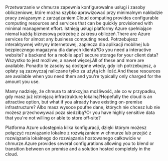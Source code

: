 <span data-ttu-id="e9acc-101">Przetwarzanie w chmurze zapewnia konfigurowalne usługi i zasoby obliczeniowe, które można szybko aprowizować przy minimalnym nakładzie pracy związanym z zarządzaniem.</span><span class="sxs-lookup"><span data-stu-id="e9acc-101">Cloud computing provides configurable computing resources and services that can be quickly provisioned with minimal management effort.</span></span> <span data-ttu-id="e9acc-102">Istnieją usługi platformy Azure spełniające niemal każdą biznesową potrzebę z zakresu obliczeń.</span><span class="sxs-lookup"><span data-stu-id="e9acc-102">There are Azure services for almost any business computing need.</span></span> <span data-ttu-id="e9acc-103">Potrzebujesz interaktywnej witryny internetowej, zaplecza dla aplikacji mobilnej lub bezpiecznego magazynu dla danych klienta?</span><span class="sxs-lookup"><span data-stu-id="e9acc-103">Do you need a interactive website? a backend for a mobile app? secure storage for your client data?</span></span> <span data-ttu-id="e9acc-104">Wszystko to jest możliwe, a nawet więcej.</span><span class="sxs-lookup"><span data-stu-id="e9acc-104">All of these and more are available.</span></span> <span data-ttu-id="e9acc-105">Ponadto te zasoby są dostępne wtedy, gdy ich potrzebujesz, a opłaty są zazwyczaj naliczane tylko za użytą ich ilość.</span><span class="sxs-lookup"><span data-stu-id="e9acc-105">And these resources are available when you need them and you're typically only charged for the amount you use.</span></span>

<span data-ttu-id="e9acc-106">Mamy nadzieję, że chmura to atrakcyjna możliwość, ale co w przypadku, gdy masz już istniejącą infrastrukturę lokalną?</span><span class="sxs-lookup"><span data-stu-id="e9acc-106">Hopefully the cloud is an attractive option, but what if you already have existing on-premise infrastructure?</span></span> <span data-ttu-id="e9acc-107">Albo masz wysoce poufne dane, których nie chcesz lub nie możesz przechowywać poza siedzibą?</span><span class="sxs-lookup"><span data-stu-id="e9acc-107">Or you have highly sensitive data that you're not willing or able to store off-site?</span></span>

<span data-ttu-id="e9acc-108">Platforma Azure udostępnia kilka konfiguracji, dzięki którym możesz połączyć rozwiązanie lokalne z rozwiązaniem w chmurze lub przejść z rozwiązania lokalnego do rozwiązania hostowanego całkowicie w chmurze.</span><span class="sxs-lookup"><span data-stu-id="e9acc-108">Azure provides several configurations allowing you to blend or transition between on premise and a solution hosted completely in the cloud.</span></span>
